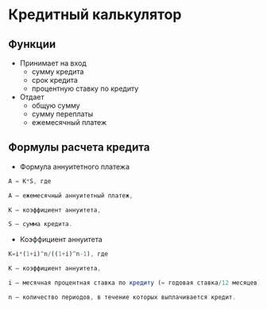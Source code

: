 # Кредитный калькулятор

## Функции 

* Принимает на вход
  * сумму кредита
  * срок кредита
  * процентную ставку по кредиту
* Отдает 
  * общую сумму
  * сумму переплаты
  * ежемесячный платеж

## Формулы расчета кредита

* Формула аннуитетного платежа

```js
A = K*S, где

A — ежемесячный аннуитетный платеж,

K — коэффициент аннуитета,

S — сумма кредита.
```


* Коэффициент аннуитета

```js
K=i*(1+i)^n/((1+i)^n-1), где 

K — коэффициент аннуитета,

i — месячная процентная ставка по кредиту (= годовая ставка/12 месяцев),

n — количество периодов, в течение которых выплачивается кредит.

```
